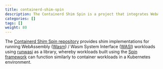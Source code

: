 ```yaml
---
title: containerd-shim-spin
description: The Containerd Shim Spin is a project that integrates WebAssembly (Wasm) and WASI workloads into Kubernetes.
categories: []
tags: []
weight: 80
---
```


The [Containerd Shim Spin repository](https://github.com/spinkube/containerd-shim-spin) provides shim implementations for running WebAssembly ([Wasm](https://webassembly.org/)) / Wasm System Interface ([WASI](https://github.com/WebAssembly/WASI)) workloads using [runwasi](https://github.com/deislabs/runwasi) as a library, whereby workloads built using the [Spin framework](https://github.com/fermyon/spin) can function similarly to container workloads in a Kubernetes environment.